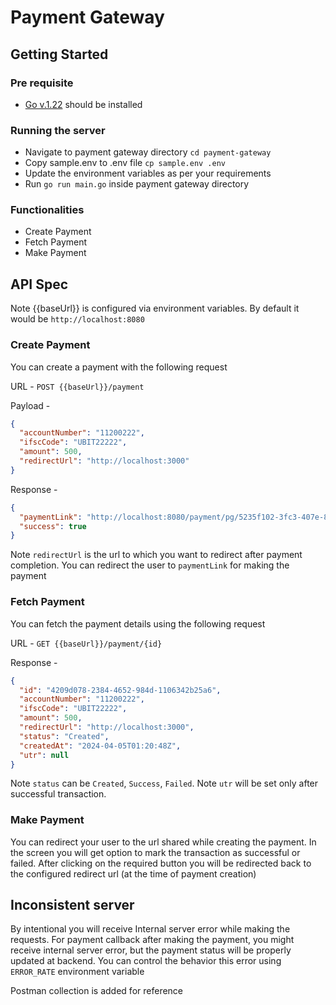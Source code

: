# Payment Gateway

## Getting Started

### Pre requisite

- [Go v.1.22](https://go.dev/dl/) should be installed

### Running the server

- Navigate to payment gateway directory `cd payment-gateway`
- Copy sample.env to .env file `cp sample.env .env`
- Update the environment variables as per your requirements
- Run `go run main.go` inside payment gateway directory

### Functionalities

- Create Payment
- Fetch Payment
- Make Payment

## API Spec

Note {{baseUrl}} is configured via environment variables. By default it would be `http://localhost:8080`

### Create Payment

You can create a payment with the following request

URL - `POST {{baseUrl}}/payment`

Payload -

```json
{
  "accountNumber": "11200222",
  "ifscCode": "UBIT22222",
  "amount": 500,
  "redirectUrl": "http://localhost:3000"
}
```

Response -

```json
{
  "paymentLink": "http://localhost:8080/payment/pg/5235f102-3fc3-407e-8f8d-76f659d48325",
  "success": true
}
```

Note `redirectUrl` is the url to which you want to redirect after payment completion.
You can redirect the user to `paymentLink` for making the payment

### Fetch Payment

You can fetch the payment details using the following request

URL - `GET {{baseUrl}}/payment/{id}`

Response -

```json
{
  "id": "4209d078-2384-4652-984d-1106342b25a6",
  "accountNumber": "11200222",
  "ifscCode": "UBIT22222",
  "amount": 500,
  "redirectUrl": "http://localhost:3000",
  "status": "Created",
  "createdAt": "2024-04-05T01:20:48Z",
  "utr": null
}
```

Note `status` can be `Created`, `Success`, `Failed`.
Note `utr` will be set only after successful transaction.

### Make Payment

You can redirect your user to the url shared while creating the payment. In the screen you will get option to mark the transaction as successful or failed.
After clicking on the required button you will be redirected back to the configured redirect url (at the time of payment creation)

## Inconsistent server

By intentional you will receive Internal server error while making the requests. For payment callback after making the payment, you might receive internal server error, but the payment status will be properly updated at backend. You can control the behavior this error using `ERROR_RATE` environment variable

Postman collection is added for reference
